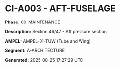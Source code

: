 # CI-A003 - AFT-FUSELAGE

**Phase:** 09-MAINTENANCE

**Description:** Section 46/47 - Aft pressure section

**AMPEL:** AMPEL-01-TUW (Tube and Wing)

**Segment:** A-ARCHITECTURE

**Generated:** 2025-08-25 17:27:29 UTC

